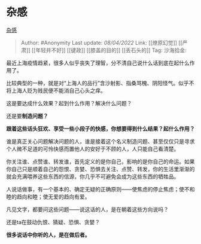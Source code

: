 # 杂感
[杂感](https://zhuanlan.zhihu.com/p/492543905)

> Author: #Anonymity
> Last update: *08/04/2022*
> Link: [[燎原幻觉]] [[严肃]] [[年轻并不好]] [[键政]] [[膝盖的目的]] [[丢石头的]]
> Tag:
> 沙海拾金:

最近上海疫情趋紧，很多人似乎丧失了理智，分不清自己说什么话到底在起什么作用了。

比较典型的一种，就是对“上海人的品行”含沙射影、指桑骂槐、阴阳怪气。似乎不将上海人贬为贱民便不能消自己心头之痒。

这是要达成什么效果？起到什么作用？解决什么问题？

还是要**制造问题？**

**跟着这些话头狂欢、享受一些小段子的快感，你想要得到什么结果？起什么作用？**

谁是真正关心问题解决问题的人，谁是接着这个名义制造问题、甚至仅仅只是寻求个人微不足道的可怜快感而置他人的安好于不顾的人，人只能自己看清楚。

你关注谁、点赞谁、转发谁，首先定义的是你自己，影响的是你自己的命运。如果你自己只是顺着自己的怨恨、贪婪、恐惧去关注、点赞、转发，你的生活里渐渐的就会充满喂养这些东西的信源，你几乎不可避免会成为这些东西的牺牲品。

人说话做事，有一个基本的、确定无疑的正确原则——使焦虑的停止焦虑；使不和睦的趋向和睦；使无爱的趋向有爱。

凡见文字，都要问这些问题——说这话的人，是在朝着这些方向说吗？

还是ta在鼓动仇恨、猜疑、恐惧、贪婪？

**很多说话中你听的人，是在做后者。**

